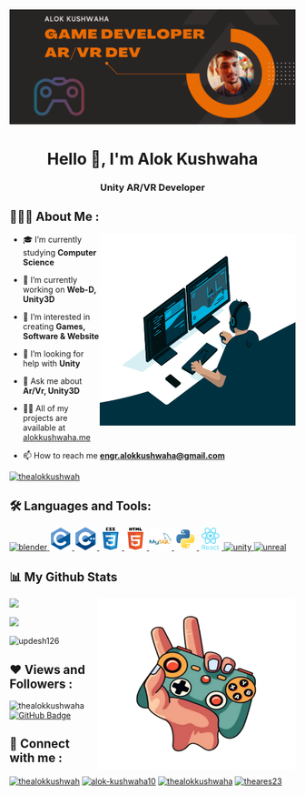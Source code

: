 <h2 align="center"><img src = "https://github.com/TheAlokkushwaha/TheAlokkushwaha/blob/main/Banner.png"/></h2>
<h1 align="center">Hello 👋, I'm Alok Kushwaha</h1>
<h3 align="center">Unity AR/VR Developer</h3>

## 👨🏻‍💻 About Me :
<img align="right" alt="coding"  height="337" width="345" src="https://github.com/TheAlokkushwaha/TheAlokkushwaha/blob/main/coding.gif"> 

- 🎓 I’m currently studying **Computer Science**

- 🔭 I’m currently working on **Web-D, Unity3D**

- 👀 I’m interested in creating **Games, Software & Website**

- 🤝 I’m looking for help with **Unity**

- 💬 Ask me about **Ar/Vr, Unity3D**

- 👨‍💻 All of my projects are available at [alokkushwaha.me](alokkushwaha.me)

- 📫 How to reach me **engr.alokkushwaha@gmail.com**

<p align="left"> <a href="https://twitter.com/thealokkushwah" target="blank"><img src="https://img.shields.io/twitter/follow/thealokkushwah?logo=twitter&style=for-the-badge" alt="thealokkushwah" /></a> </p>

## 🛠 Languages and Tools:
<p align="left"> <a href="https://www.blender.org/" target="_blank" rel="noreferrer"> <img src="https://download.blender.org/branding/community/blender_community_badge_white.svg" alt="blender" width="40" height="40"/> </a> <a href="https://www.cprogramming.com/" target="_blank" rel="noreferrer"> <img src="https://raw.githubusercontent.com/devicons/devicon/master/icons/c/c-original.svg" alt="c" width="40" height="40"/> </a> <a href="https://www.w3schools.com/cpp/" target="_blank" rel="noreferrer"> <img src="https://raw.githubusercontent.com/devicons/devicon/master/icons/cplusplus/cplusplus-original.svg" alt="cplusplus" width="40" height="40"/> </a> <a href="https://www.w3schools.com/css/" target="_blank" rel="noreferrer"> <img src="https://raw.githubusercontent.com/devicons/devicon/master/icons/css3/css3-original-wordmark.svg" alt="css3" width="40" height="40"/> </a> <a href="https://www.w3.org/html/" target="_blank" rel="noreferrer"> <img src="https://raw.githubusercontent.com/devicons/devicon/master/icons/html5/html5-original-wordmark.svg" alt="html5" width="40" height="40"/> </a> <a href="https://www.mysql.com/" target="_blank" rel="noreferrer"> <img src="https://raw.githubusercontent.com/devicons/devicon/master/icons/mysql/mysql-original-wordmark.svg" alt="mysql" width="40" height="40"/> </a> <a href="https://www.python.org" target="_blank" rel="noreferrer"> <img src="https://raw.githubusercontent.com/devicons/devicon/master/icons/python/python-original.svg" alt="python" width="40" height="40"/> </a> <a href="https://reactjs.org/" target="_blank" rel="noreferrer"> <img src="https://raw.githubusercontent.com/devicons/devicon/master/icons/react/react-original-wordmark.svg" alt="react" width="40" height="40"/> </a> <a href="https://unity.com/" target="_blank" rel="noreferrer"> <img src="https://www.vectorlogo.zone/logos/unity3d/unity3d-icon.svg" alt="unity" width="40" height="40"/> </a> <a href="https://unrealengine.com/" target="_blank" rel="noreferrer"> <img src="https://raw.githubusercontent.com/kenangundogan/fontisto/036b7eca71aab1bef8e6a0518f7329f13ed62f6b/icons/svg/brand/unreal-engine.svg" alt="unreal" width="40" height="40"/> </a> </p>

## 📊 My Github Stats

<img src="./Game.png" align="right" width="350" height="300" />

<p>
  <a href="#"><img src="https://github-readme-stats.vercel.app/api?username=thealokkushwaha&show_icons=true&count_private=true&theme=light" width="350"></a>
</p>
<p>
  <a herf="#"><img src="https://github-readme-stats.vercel.app/api/top-langs/?username=thealokkushwaha" width="350"></a>
</p>
<p>
    <img src="https://github-readme-streak-stats.herokuapp.com/?user=thealokkushwaha&" alt="updesh126" />
</p>

## ❤ Views and Followers :
<a align="left"> <img src="https://komarev.com/ghpvc/?username=thealokkushwaha&label=Profile%20views&color=0e75b6&style=flat" alt="thealokkushwaha" /> </a>
<a href="https://github.com/thealokkushwaha?tab=followers"><img src="https://img.shields.io/github/followers/thealokkushwaha?label=Followers&style=social" alt="GitHub Badge"></a>

## 🤝 Connect with me :
<p align="left">
<a href="https://twitter.com/thealokkushwah" target="blank"><img align="center" src="https://raw.githubusercontent.com/rahuldkjain/github-profile-readme-generator/master/src/images/icons/Social/twitter.svg" alt="thealokkushwah" height="30" width="40" /></a>
<a href="https://linkedin.com/in/alok-kushwaha10" target="blank"><img align="center" src="https://raw.githubusercontent.com/rahuldkjain/github-profile-readme-generator/master/src/images/icons/Social/linked-in-alt.svg" alt="alok-kushwaha10" height="30" width="40" /></a>
<a href="https://instagram.com/thealokkushwaha" target="blank"><img align="center" src="https://raw.githubusercontent.com/rahuldkjain/github-profile-readme-generator/master/src/images/icons/Social/instagram.svg" alt="thealokkushwaha" height="30" width="40" /></a>
<a href="https://www.youtube.com/c/theares23" target="blank"><img align="center" src="https://raw.githubusercontent.com/rahuldkjain/github-profile-readme-generator/master/src/images/icons/Social/youtube.svg" alt="theares23" height="30" width="40" /></a>
</p>

